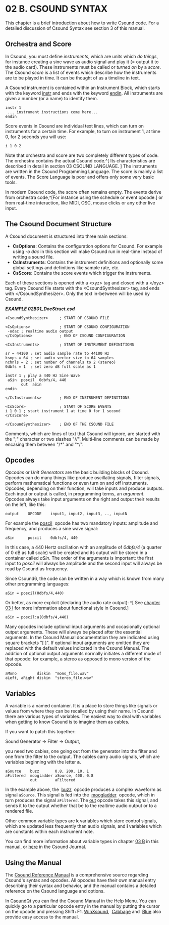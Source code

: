 # 02 B. CSOUND SYNTAX

This chapter is a brief introduction about how to write Csound code. For a detailed discussion of Csound Syntax see section 3 of this manual.

## Orchestra and Score

In Csound, you must define _instruments_, which are units which _do
things_, for instance creating a sine wave as audio signal and play it
(= output it to the audio card). These instruments must be called
or _turned on_ by a _score_. The Csound _score_ is a list of events
which describe how the instruments are to be played in time. It can be
thought of as a timeline in text.

A Csound instrument is contained within an Instrument Block, which
starts with the keyword [instr](http://csound.github.io/docs/manual/html/instr.html) and
ends with the keyword [endin](http://csound.github.io/docs/manual/html/endin.html).
All instruments are given a number (or a name) to identify them.

    instr 1
     ... instrument instructions come here...
    endin

Score events in Csound are individual text lines, which can turn on
instruments for a certain time. For example, to turn on instrument 1, at
time 0, for 2 seconds you will use:

    i 1 0 2

Note that orchestra and score are two completely different types of
code. The orchestra contains the actual Csound code.^[
Its characteristics are described in detail in section 03 CSOUND LANGUAGE.
] The instruments
are written in the Csound Programming Language. The score is mainly a
list of events. The Score Language is poor and offers only some very
basic tools.

In modern Csound code, the score often remains empty. The events derive
from orchestra code,^[For instance using the schedule or event opcode.] or
from real-time interaction, like MIDI, OSC,
mouse clicks or any other live input.

## The Csound Document Structure

A Csound document is structured into three main sections:

- **CsOptions**: Contains the configuration options for Csound. For
  example using _-o dac_ in this section will make Csound run in
  real-time instead of writing a sound file.
- **CsInstruments**: Contains the instrument definitions and
  optionally some global settings and definitions like sample rate,
  etc.
- **CsScore**: Contains the score events which trigger the
  instruments.

Each of these sections is opened with a \<xyz\> tag and closed with a
\</xyz\> tag. Every Csound file starts with the \<CsoundSynthesizer\>
tag, and ends with \</CsoundSynthesizer\>. Only the text in-between will
be used by Csound.

**_EXAMPLE 02B01_DocStruct.csd_**

```csound
<CsoundSynthesizer>     ; START OF CSOUND FILE

<CsOptions>             ; START OF CSOUND CONFIGURATION
 -odac ; realtime audio output
</CsOptions>            ; END OF CSOUND CONFIGURATION

<CsInstruments>         ; START OF INSTRUMENT DEFINITIONS

sr = 44100 ; set audio sample rate to 44100 Hz
ksmps = 64 ; set audio vector size to 64 samples
nchnls = 2 ; set number of channels to 2 (stereo)
0dbfs = 1  ; set zero dB full scale as 1

instr 1 ; play a 440 Hz Sine Wave
 aSin  poscil  0dbfs/4, 440
       out  aSin
endin

</CsInstruments>        ; END OF INSTRUMENT DEFINITIONS

<CsScore>               ; START OF SCORE EVENTS
i 1 0 1 ; start instrument 1 at time 0 for 1 second
</CsScore>

</CsoundSynthesizer>    ; END OF THE CSOUND FILE
```

Comments, which are lines of text that Csound will ignore, are started
with the \";\" character or two slashes \"//\". Multi-line comments can
be made by encasing them between \"/\*\" and \"\*/\".

## Opcodes

_Opcodes_ or _Unit Generators_ are the basic building blocks of
Csound. Opcodes can do many things like produce oscillating signals,
filter signals, perform mathematical functions or even turn on and off
instruments. Opcodes, depending on their function, will take inputs and
produce outputs. Each input or output is called, in programming terms,
an _argument_. Opcodes always take input arguments on the right and
output their results on the left, like this:

    output    OPCODE    input1, input2, input3, .., inputN

For example the [poscil](http://csound.github.io/docs/manual/html/poscil.html)
&nbsp;opcode has two mandatory inputs: amplitude and frequency, and
produces a sine wave signal:

    aSin      poscil    0dbfs/4, 440

In this case, a 440 Hertz oscillation with an amplitude of _0dbfs/4_ (a
quarter of 0 dB as full scale) will be created and its output will be
stored in a container called _aSin_. The order of the arguments is
important: the first input to _poscil_ will always be amplitude and the
second input will always be read by Csound as frequency.

Since Csound6, the code can be written in a way which is known from many
other programming languages:

    aSin = poscil(0dbfs/4,440)

Or better, as more explicit (declaring the audio rate output): ^[
See [chapter 03 I](03-i-functional-syntax.md) for more
information about functional style in Csound.]

    aSin = poscil:a(0dbfs/4,440)

Many opcodes include optional input arguments and occasionally optional
output arguments. These will always be placed after the essential
arguments. In the Csound Manual documentation they are indicated using
square brackets \"\[ \]\". If optional input arguments are omitted they
are replaced with the default values indicated in the Csound Manual. The
addition of optional output arguments normally initiates a different
mode of that opcode: for example, a stereo as opposed to mono version of
the opcode.

    aMono         diskin  "mono_file.wav"
    aLeft, aRight diskin  "stereo_file.wav"

## Variables

A variable is a named container. It is a place to store things like
signals or values from where they can be recalled by using their name.
In Csound there are various types of variables. The easiest way to deal
with variables when getting to know Csound is to imagine them as cables.

If you want to patch this together:

Sound Generator -\> Filter -\> Output,

you need two cables, one going out from the generator into the filter
and one from the filter to the output. The cables carry audio signals,
which are variables beginning with the letter **a**.

    aSource    buzz       0.8, 200, 10, 1
    aFiltered  moogladder aSource, 400, 0.8
               out        aFiltered

In the example above, the&nbsp;
[buzz](http://csound.github.io/docs/manual/html/buzz.html)
&nbsp;opcode produces a complex waveform as signal `aSource`. This signal is
fed into the&nbsp;
[moogladder](http://csound.github.io/docs/manual/html/moogladder.html)
&nbsp;opcode, which in turn produces the signal `aFiltered`.
The [out](http://csound.github.io/docs/manual/html/out.html) opcode
takes this signal, and sends it to the output whether that be to the
realtime audio output or to a rendered file.

Other common variable types are **k** variables which store control
signals, which are updated less frequently than audio signals, and **i**
variables which are constants within each instrument note.

You can find more information about variable types in
chapter [03 B](03-b-local-and-global-variables.md) in this manual,
or [here](http://csoundjournal.com/issue10/CsoundRates.html) in the
Csound Journal.

## Using the Manual

The [Csound Reference Manual](http://csound.github.io/docs/manual/index.html) is a
comprehensive source regarding Csound's syntax and opcodes. All opcodes
have their own manual entry describing their syntax and behavior, and
the manual contains a detailed reference on the Csound language and
options.

In [CsoundQt](http://csoundqt.github.io) you can find
the Csound Manual in the Help Menu. You can quickly go to a particular
opcode entry in the manual by putting the cursor on the opcode and
pressing Shift+F1. [WinXsound](http://winxound.codeplex.com),&nbsp;
[Cabbage](http://cabbageaudio.com/) and&nbsp;
[Blue](http://blue.kunstmusik.com/) also provide easy access to
the manual.

